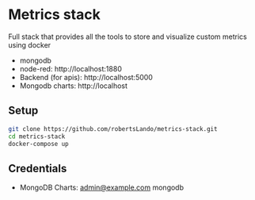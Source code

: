 # Metrics stack

Full stack that provides all the tools to store and visualize custom metrics using docker

- mongodb 
- node-red: http://localhost:1880
- Backend (for apis): http://localhost:5000
- Mongodb charts: http://localhost
## Setup

```bash
git clone https://github.com/robertsLando/metrics-stack.git
cd metrics-stack
docker-compose up
```

## Credentials

- MongoDB Charts: admin@example.com mongodb
